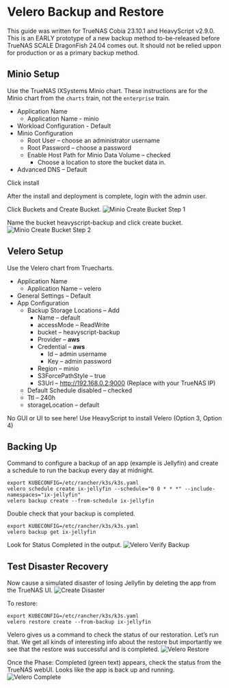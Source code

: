 # Velero Backup and Restore

This guide was written for TrueNAS Cobia 23.10.1 and HeavyScript v2.9.0.
This is an EARLY prototype of a new backup method to-be-released before TrueNAS SCALE DragonFish 24.04 comes out.
It should not be relied uppon for production or as a primary backup method.

## Minio Setup

Use the TrueNAS IXSystems Minio chart.
These instructions are for the Minio chart from the `charts` train, not the `enterprise` train.

* Application Name
  - Application Name - minio
* Workload Configuration - Default
* Minio Configuration
  - Root User – choose an administrator username
  - Root Password – choose a password
  - Enable Host Path for Minio Data Volume – checked
    - Choose a location to store the bucket data in.
* Advanced DNS – Default

Click install

After the install and deployment is complete, login with the admin user.

Click Buckets and Create Bucket.
![Minio Create Bucket Step 1](img/velero-minio-create-bucket.png)

Name the bucket heavyscript-backup and click create bucket.
![Minio Create Bucket Step 2](img/velero-minio-create-bucket-2.png)

## Velero Setup

Use the Velero chart from Truecharts.

- Application Name
  - Application Name – velero
- General Settings – Default
- App Configuration
  - Backup Storage Locations – Add
    - Name – default
    - accessMode – ReadWrite
    - bucket – heavyscript-backup
    - Provider – **aws**
    - Credential – **aws**
      - Id – admin username
      - Key – admin password
    - Region – minio
    - S3ForcePathStyle – true
    - S3Url – http://192.168.0.2:9000 (Replace with your TrueNAS IP)
  - Default Schedule disabled – checked
  - Ttl – 240h
  - storageLocation – default

No GUI or UI to see here! Use HeavyScript to install Velero (Option 3, Option 4)

## Backing Up

Command to configure a backup of an app (example is Jellyfin) and create a schedule to run the backup every day at midnight.

```
export KUBECONFIG=/etc/rancher/k3s/k3s.yaml
velero schedule create ix-jellyfin --schedule="0 0 * * *" --include-namespaces="ix-jellyfin"
velero backup create --from-schedule ix-jellyfin
```

Double check that your backup is completed.

```
export KUBECONFIG=/etc/rancher/k3s/k3s.yaml
velero backup get ix-jellyfin
```

Look for Status Completed in the output.
![Velero Verify Backup](img/velero-backup-verify.png)

## Test Disaster Recovery

Now cause a simulated disaster of losing Jellyfin by deleting the app from the TrueNAS UI.
![Create Disaster](img/velero-create-disaster.png)

To restore:

```
export KUBECONFIG=/etc/rancher/k3s/k3s.yaml
velero restore create --from-backup ix-jellyfin
```

Velero gives us a command to check the status of our restoration. Let’s run that. We get all kinds of interesting info about the restore but importantly we see that the restore was successful and is completed.
![Velero Restore](img/velero-restore.png)

Once the Phase: Completed (green text) appears, check the status from the TrueNAS webUI. Looks like the app is back up and running.
![Velero Complete](img/velero-complete.png)
